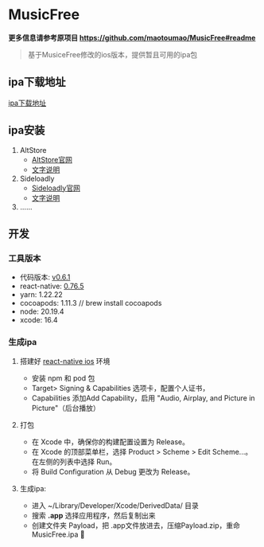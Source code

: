 # MusicFree

**更多信息请参考原项目 <https://github.com/maotoumao/MusicFree#readme>**
> 基于MusiceFree修改的ios版本，提供暂且可用的ipa包

## ipa下载地址
[ipa下载地址](https://github.com/zhuguibiao/MusicFree-ios/releases)

## ipa安装
  1. AltStore 
     - [AltStore官网](https://faq.altstore.io/)
     - [文字说明](https://telegra.ph/AltStore-%E4%B8%8B%E8%BC%89%E6%95%99%E5%AD%B8-03-02)
  2. Sideloadly
     - [Sideloadly官网](https://sideloadly.io/)
     - [文字说明](https://telegra.ph/AltStore-%E4%B8%8B%E8%BC%89%E6%95%99%E5%AD%B8-03-02)
  3. ......

## 开发

### 工具版本
- 代码版本: [v0.6.1](https://github.com/maotoumao/MusicFree/releases/tag/v0.6.1)
- react-native: [0.76.5](https://reactnative.dev/docs/0.76/set-up-your-environment)
- yarn: 1.22.22
- cocoapods: 1.11.3 // brew install cocoapods
- node: 20.19.4
- xcode: 16.4 

### 生成ipa
1. 搭建好 [react-native ios](https://reactnative.dev/docs/0.76/set-up-your-environment)  环境
     - 安装 npm 和 pod 包 
     - Target> Signing & Capabilities 选项卡，配置个人证书，
     - Capabilities 添加Add Capability，启用 "Audio, Airplay, and Picture in Picture"（后台播放）
   
2. 打包
     - 在 Xcode 中，确保你的构建配置设置为 Release。
     - 在 Xcode 的顶部菜单栏，选择 Product > Scheme > Edit Scheme...。在左侧的列表中选择 Run。
     - 将 Build Configuration 从 Debug 更改为 Release。
  
3. 生成ipa:
     - 进入 ~/Library/Developer/Xcode/DerivedData/  目录
     - 搜索 **.app** 选择应用程序，然后复制出来
     - 创建文件夹 Payload，把 .app文件放进去，压缩Payload.zip，重命 MusicFree.ipa 🚀

